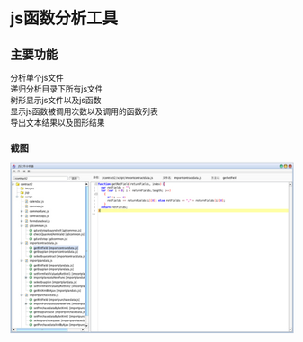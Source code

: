 js函数分析工具
===================================

  
主要功能
-----------------------------------
  分析单个js文件<br />
  递归分析目录下所有js文件<br />
  树形显示js文件以及js函数<br />
  显示js函数被调用次数以及调用的函数列表<br />
  导出文本结果以及图形结果
  
  

  ### 截图
  ![phto](/show.jpg "")

    
